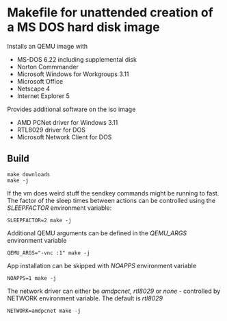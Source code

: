 # Makefile for unattended creation of a MS DOS hard disk image

Installs an QEMU image with
- MS-DOS 6.22 including supplemental disk
- Norton Commmander
- Microsoft Windows for Workgroups 3.11
- Microsoft Office
- Netscape 4
- Internet Explorer 5

Provides additional software on the iso image

- AMD PCNet driver for Windows 3.11
- RTL8029 driver for DOS
- Microsoft Network Client for DOS

## Build
```
make downloads
make -j
```

If the vm does weird stuff the sendkey commands might be running to fast. The factor of the sleep times between actions can be controlled using the *SLEEPFACTOR* environment variable:
```
SLEEPFACTOR=2 make -j
```

Additional QEMU arguments can be defined in the *QEMU_ARGS* environment variable
```
QEMU_ARGS="-vnc :1" make -j
```

App installation can be skipped with *NOAPPS* environment variable
```
NOAPPS=1 make -j
```

The network driver can either be *amdpcnet*, *rtl8029* or *none* - controlled by NETWORK environment variable. The default is *rtl8029*
```
NETWORK=amdpcnet make -j
```

